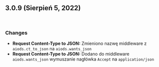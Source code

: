 ## **3.0.9 (Sierpień 5, 2022)**

<br>

### **Changes**

* **Request Content-Type to JSON:** Zmieniono nazwę middleware z `aiods.ct_to_json` na `aiods.wants_json`
* **Request Content-Type to JSON:** Dodano do middleware `aiods.wants_json` wymuszanie nagłówka `Accept` na `application/json`
